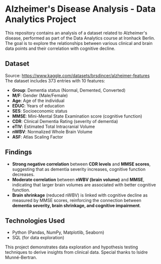 # Alzheimer's Disease Analysis - Data Analytics Project

This repository contains an analysis of a dataset related to Alzheimer's disease, performed as part of the Data Analytics course at Ironhack Berlin. The goal is to explore the relationships between various clinical and brain data points and their correlation with cognitive decline.

## Dataset
Source: https://www.kaggle.com/datasets/brsdincer/alzheimer-features
The dataset includes 373 entries with 10 features:

- **Group**: Dementia status (Normal, Demented, Converted)
- **M/F**: Gender (Male/Female)
- **Age**: Age of the individual
- **EDUC**: Years of education
- **SES**: Socioeconomic status
- **MMSE**: Mini-Mental State Examination score (cognitive function)
- **CDR**: Clinical Dementia Rating (severity of dementia)
- **eTIV**: Estimated Total Intracranial Volume
- **nWBV**: Normalized Whole Brain Volume
- **ASF**: Atlas Scaling Factor

## Findings
- **Strong negative correlation** between **CDR levels** and **MMSE scores**, suggesting that as dementia severity increases, cognitive function decreases.
- **Moderate correlation** between **nWBV (brain volume)** and **MMSE**, indicating that larger brain volumes are associated with better cognitive function.
- **Brain shrinkage** (reduced nWBV) is linked with cognitive decline as measured by MMSE scores, reinforcing the connection between **dementia severity, brain shrinkage, and cognitive impairment**.

## Technologies Used
- Python (Pandas, NumPy, Matplotlib, Seaborn)
- SQL (for data exploration)
  
This project demonstrates data exploration and hypothesis testing techniques to derive insights from clinical data.
Special thanks to Isidre Munné-Bertran.
